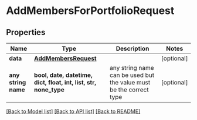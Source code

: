# AddMembersForPortfolioRequest


## Properties
Name | Type | Description | Notes
------------ | ------------- | ------------- | -------------
**data** | [**AddMembersRequest**](AddMembersRequest.md) |  | [optional] 
**any string name** | **bool, date, datetime, dict, float, int, list, str, none_type** | any string name can be used but the value must be the correct type | [optional]

[[Back to Model list]](../README.md#documentation-for-models) [[Back to API list]](../README.md#documentation-for-api-endpoints) [[Back to README]](../README.md)


